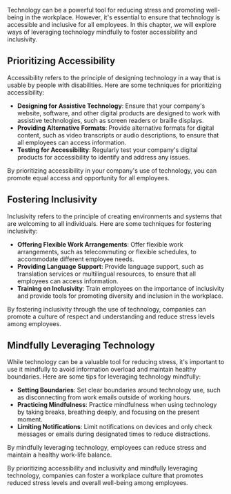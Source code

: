 
Technology can be a powerful tool for reducing stress and promoting well-being in the workplace. However, it's essential to ensure that technology is accessible and inclusive for all employees. In this chapter, we will explore ways of leveraging technology mindfully to foster accessibility and inclusivity.

Prioritizing Accessibility
--------------------------

Accessibility refers to the principle of designing technology in a way that is usable by people with disabilities. Here are some techniques for prioritizing accessibility:

* **Designing for Assistive Technology**: Ensure that your company's website, software, and other digital products are designed to work with assistive technologies, such as screen readers or braille displays.
* **Providing Alternative Formats**: Provide alternative formats for digital content, such as video transcripts or audio descriptions, to ensure that all employees can access information.
* **Testing for Accessibility**: Regularly test your company's digital products for accessibility to identify and address any issues.

By prioritizing accessibility in your company's use of technology, you can promote equal access and opportunity for all employees.

Fostering Inclusivity
---------------------

Inclusivity refers to the principle of creating environments and systems that are welcoming to all individuals. Here are some techniques for fostering inclusivity:

* **Offering Flexible Work Arrangements**: Offer flexible work arrangements, such as telecommuting or flexible schedules, to accommodate different employee needs.
* **Providing Language Support**: Provide language support, such as translation services or multilingual resources, to ensure that all employees can access information.
* **Training on Inclusivity**: Train employees on the importance of inclusivity and provide tools for promoting diversity and inclusion in the workplace.

By fostering inclusivity through the use of technology, companies can promote a culture of respect and understanding and reduce stress levels among employees.

Mindfully Leveraging Technology
-------------------------------

While technology can be a valuable tool for reducing stress, it's important to use it mindfully to avoid information overload and maintain healthy boundaries. Here are some tips for leveraging technology mindfully:

* **Setting Boundaries**: Set clear boundaries around technology use, such as disconnecting from work emails outside of working hours.
* **Practicing Mindfulness**: Practice mindfulness when using technology by taking breaks, breathing deeply, and focusing on the present moment.
* **Limiting Notifications**: Limit notifications on devices and only check messages or emails during designated times to reduce distractions.

By mindfully leveraging technology, employees can reduce stress and maintain a healthy work-life balance.

By prioritizing accessibility and inclusivity and mindfully leveraging technology, companies can foster a workplace culture that promotes reduced stress levels and overall well-being among employees.
